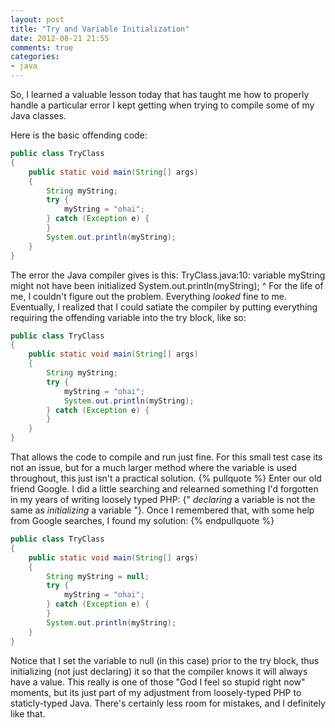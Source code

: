 ```yaml
---
layout: post
title: "Try and Variable Initialization"
date: 2012-08-21 21:55
comments: true
categories: 
- java
---
```

So, I learned a valuable lesson today that has taught me how to properly handle a particular error I kept getting when trying to compile some of my Java classes.
<!--more-->
Here is the basic offending code:

``` java
public class TryClass
{
    public static void main(String[] args)
    {
        String myString;
        try {
            myString = "ohai";
        } catch (Exception e) {
        }
        System.out.println(myString);
    }
}
```

The error the Java compiler gives is this:
    TryClass.java:10: variable myString might not have been initialized
            System.out.println(myString);
                               ^
For the life of me, I couldn't figure out the problem. Everything *looked* fine to me. Eventually, I realized that I could satiate the compiler by putting everything requiring the offending variable into the try block, like so:

``` java
public class TryClass
{
    public static void main(String[] args)
    {
        String myString;
        try {
            myString = "ohai";
            System.out.println(myString);
        } catch (Exception e) {
        }
    }
}
```

That allows the code to compile and run just fine. For this small test case its not an issue, but for a much larger method where the variable is used throughout, this just isn't a practical solution.
{% pullquote %}
Enter our old friend Google. I did a little searching and relearned something I'd forgotten in my years of writing loosely typed PHP: {" *declaring* a variable is not the same as *initializing* a variable "}. Once I remembered that, with some help from Google searches, I found my solution:
{% endpullquote %}

``` java
public class TryClass
{
    public static void main(String[] args)
    {
        String myString = null;
        try {
            myString = "ohai";
        } catch (Exception e) {
        }
        System.out.println(myString);
    }
}
```

Notice that I set the variable to null (in this case) prior to the try block, thus initializing (not just declaring) it so that the compiler knows it will always have a value. This really is one of those "God I feel so stupid right now" moments, but its just part of my adjustment from loosely-typed PHP to staticly-typed Java. There's certainly less room for mistakes, and I definitely like that.